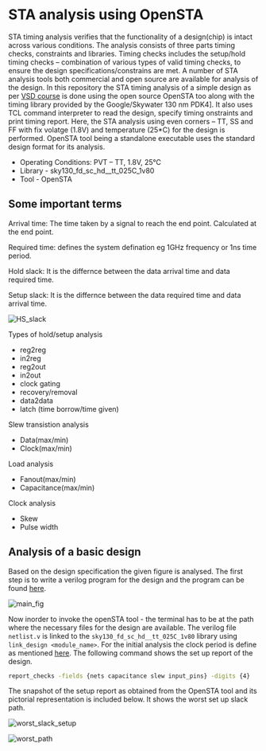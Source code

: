 # STA analysis using OpenSTA


STA timing analysis verifies that the functionality of a design(chip) is intact across various conditions. The analysis consists of three parts timing checks, constraints and libraries. Timing checks includes the setup/hold timing checks – combination of various types of valid timing checks, to ensure the design specifications/constrains are met. A number of STA analysis tools both commercial and open source  are available for analysis of the design. In this repository the STA timing analysis of a simple design as per [VSD course](https://www.vlsisystemdesign.com/vsd-static-timing-analysis-ii/) is  done using the open source OpenSTA too along with the timing library provided by the Google/Skywater 130 nm PDK4]. It also uses TCL command interpreter to read the design, specify timing onstraints and print timing report. Here, the STA analysis using even corners – TT, SS and FF with fix volatge (1.8V) and temperature (25*C)  for the design is performed. OpenSTA tool being a standalone executable uses the standard design format for its analysis. 

- Operating Conditions: PVT – TT, 1.8V, 25℃
- Library - sky130_fd_sc_hd__tt_025C_1v80
- Tool - OpenSTA

## Some important terms

Arrival time: The time taken by a signal to reach the end point. Calculated at the end point.

Required time: defines the system defination eg 1GHz frequency or 1ns time period.

Hold slack: It is the differnce between the data arrival time and data required time.

Setup slack: It is the differnce between the data required time and data arrival time.

![HS_slack](https://user-images.githubusercontent.com/63381455/155879967-560a00e1-58fb-431a-ba93-86f43912dc9c.png)

Types of hold/setup analysis

 - reg2reg
 - in2reg
 - reg2out
 - in2out
 - clock gating
 - recovery/removal
 - data2data
 - latch (time borrow/time given)

Slew transistion analysis
 - Data(max/min)
 - Clock(max/min)

Load analysis
 - Fanout(max/min)
 - Capacitance(max/min)

Clock analysis
 - Skew
 - Pulse width

## Analysis of a basic design

Based on the design specification the given figure is analysed. The first step is to write a verilog program for the design and the program can be found [here](https://github.com/Geetima2021/STA-analysis-using-OpenSTA/tree/main/resources).

![main_fig](https://user-images.githubusercontent.com/63381455/155880106-37238762-9551-4e05-9270-50b4c80167fa.JPG)

Now inorder to invoke the openSTA tool - the terminal has to be at the path where the necessary files for the design are available. The verilog file ```netlist.v``` is linked to the ```sky130_fd_sc_hd__tt_025C_1v80``` library using ``` link_design <module_name>```. For the initial analysis the clock period is define as mentioned [here](https://github.com/Geetima2021/STA-analysis-using-OpenSTA/tree/main/resources/1.tcl). The following command shows the set up report of the design.

```bash
report_checks -fields {nets capacitance slew input_pins} -digits {4}
```
The snapshot of the setup report as obtained from the OpenSTA tool and its pictorial representation is included below. It shows the worst set up slack path.

![worst_slack_setup](https://user-images.githubusercontent.com/63381455/155880908-90ff0bc0-becd-49a4-91d9-4f9f5ed21ef6.png)

![worst_path](https://user-images.githubusercontent.com/63381455/155880920-e06a9415-33f6-4038-b8c7-7ef0a7e9960f.JPG)


